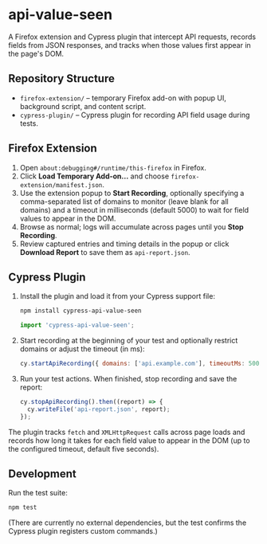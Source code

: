 # api-value-seen

A Firefox extension and Cypress plugin that intercept API requests, records fields from JSON responses, and tracks when those values first appear in the page's DOM.

## Repository Structure
- `firefox-extension/` – temporary Firefox add-on with popup UI, background script, and content script.
- `cypress-plugin/` – Cypress plugin for recording API field usage during tests.

## Firefox Extension

1. Open `about:debugging#/runtime/this-firefox` in Firefox.
2. Click **Load Temporary Add-on...** and choose `firefox-extension/manifest.json`.
3. Use the extension popup to **Start Recording**, optionally specifying a comma-separated list of domains to monitor (leave blank for all domains) and a timeout in milliseconds (default 5000) to wait for field values to appear in the DOM.
4. Browse as normal; logs will accumulate across pages until you **Stop Recording**.
5. Review captured entries and timing details in the popup or click **Download Report** to save them as `api-report.json`.

## Cypress Plugin

1. Install the plugin and load it from your Cypress support file:

   ```bash
   npm install cypress-api-value-seen
   ```

   ```js
   import 'cypress-api-value-seen';
   ```

2. Start recording at the beginning of your test and optionally restrict domains or adjust the timeout (in ms):

   ```js
   cy.startApiRecording({ domains: ['api.example.com'], timeoutMs: 5000 });
   ```

3. Run your test actions. When finished, stop recording and save the report:

   ```js
   cy.stopApiRecording().then((report) => {
     cy.writeFile('api-report.json', report);
   });
   ```

The plugin tracks `fetch` and `XMLHttpRequest` calls across page loads and records how long it takes for each field value to appear in the DOM (up to the configured timeout, default five seconds).

## Development

Run the test suite:

```bash
npm test
```

(There are currently no external dependencies, but the test confirms the Cypress plugin registers custom commands.)
